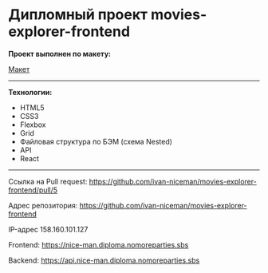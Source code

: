 # Дипломный проект movies-explorer-frontend

**Проект выполнен по макету:**

[Макет](https://www.figma.com/file/ouvxoGP7deyPYQCeHMTA7d/Diploma---Ivan-Snitko?node-id=891%3A3857&mode=dev)

---

**Технологии:**

- HTML5
- CSS3
- Flexbox
- Grid
- Файловая структура по БЭМ (схема Nested)
- API
- React

---

Ссылка на Pull request: https://github.com/ivan-niceman/movies-explorer-frontend/pull/5

Адрес репозитория: https://github.com/ivan-niceman/movies-explorer-frontend


IP-адрес 158.160.101.127

Frontend: https://nice-man.diploma.nomoreparties.sbs

Backend: https://api.nice-man.diploma.nomoreparties.sbs